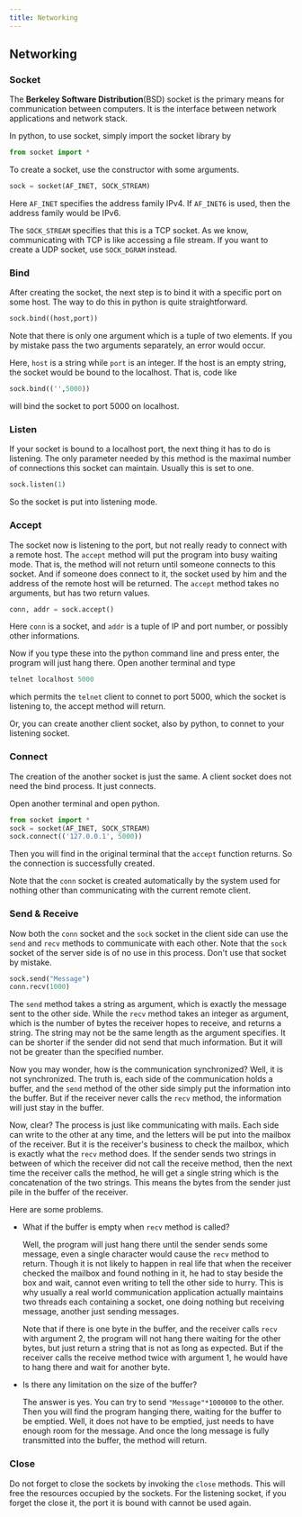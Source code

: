 ```yaml
---
title: Networking
---
```



## Networking

### Socket

The **Berkeley Software Distribution**(BSD) socket is the primary means for communication between computers. It is the interface between network applications and network stack.  

In python, to use socket, simply import the socket library by

```python
from socket import *
```

To create a socket, use the constructor with some arguments.

```python
sock = socket(AF_INET, SOCK_STREAM)
```

Here `AF_INET` specifies the address family IPv4. If `AF_INET6` is used, then the address family would be IPv6.  

The `SOCK_STREAM` specifies that this is a TCP socket. As we know, communicating with TCP is like accessing a file stream. If you want to create a UDP socket, use `SOCK_DGRAM` instead.

### Bind

After creating the socket, the next step is to bind it with a specific port on some host. The way to do this in python is quite straightforward.

```python
sock.bind((host,port))
```

Note that there is only one argument which is a tuple of two elements. If you by mistake pass the two arguments separately, an error would occur.  

Here, `host` is a string while `port` is an integer. If the host is an empty string, the socket would be bound to the localhost. That is, code like

```python
sock.bind(('',5000))
```

will bind the socket to port 5000 on localhost.

### Listen

If your socket is bound to a localhost port, the next thing it has to do is listening. The only parameter needed by this method is the maximal number of connections this socket can maintain. Usually this is set to one.

```python
sock.listen(1)
```

So the socket is put into listening mode.

### Accept

The socket now is listening to the port, but not really ready to connect with a remote host. The `accept` method will put the program into busy waiting mode. That is, the method will not return until someone connects to this socket. And if someone does connect to it, the socket used by him and the address of the remote host will be returned. The `accept` method takes no arguments, but has two return values.

```python
conn, addr = sock.accept()
```

Here `conn` is a socket, and `addr` is a tuple of IP and port number, or possibly other informations.  

Now if you type these into the python command line and press enter, the program will just hang there. Open another terminal and type

```python
telnet localhost 5000
```

which permits the `telnet` client to connet to port 5000, which the socket is listening to, the accept method will return.  

Or, you can create another client socket, also by python, to connet to your listening socket.

### Connect

The creation of the another socket is just the same. A client socket does not need the bind process. It just connects.  

Open another terminal and open python.

```python
from socket import *
sock = socket(AF_INET, SOCK_STREAM)
sock.connect(('127.0.0.1', 5000))
```

Then you will find in the original terminal that the `accept` function returns. So the connection is successfully created.  

Note that the `conn` socket is created automatically by the system used for nothing other than communicating with the current remote client.

### Send & Receive

Now both the `conn` socket and the `sock` socket in the client side can use the `send` and `recv` methods to communicate with each other. Note that the `sock` socket of the server side is of no use in this process. Don't use that socket by mistake.

```python
sock.send("Message")
conn.recv(1000)
```

The `send` method takes a string as argument, which is exactly the message sent to the other side. While the `recv` method takes an integer as argument, which is the number of bytes the receiver hopes to receive, and returns a string. The string may not be the same length as the argument specifies. It can be shorter if the sender did not send that much information. But it will not be greater than the specified number.  

Now you may wonder, how is the communication synchronized? Well, it is not synchronized. The truth is, each side of the communication holds a buffer, and the `send` method of the other side simply put the information into the buffer. But if the receiver never calls the `recv` method, the information will just stay in the buffer.  

Now, clear? The process is just like communicating with mails. Each side can write to the other at any time, and the letters will be put into the mailbox of the receiver. But it is the receiver's business to check the mailbox, which is exactly what the `recv` method does. If the sender sends two strings in between of which the receiver did not call the receive method, then the next time the receiver calls the method, he will get a single string which is the concatenation of the two strings. This means the bytes from the sender just pile in the buffer of the receiver.  

Here are some problems.

*   What if the buffer is empty when `recv` method is called?  

    Well, the program will just hang there until the sender sends some message, even a single character would cause the `recv` method to return. Though it is not likely to happen in real life that when the receiver checked the mailbox and found nothing in it, he had to stay beside the box and wait, cannot even writing to tell the other side to hurry. This is why usually a real world communication application actually maintains two threads each containing a socket, one doing nothing but receiving message, another just sending messages.  

    Note that if there is one byte in the buffer, and the receiver calls `recv` with argument 2, the program will not hang there waiting for the other bytes, but just return a string that is not as long as expected. But if the receiver calls the receive method twice with argument 1, he would have to hang there and wait for another byte.
*   Is there any limitation on the size of the buffer?  

    The answer is yes. You can try to send `"Message"*1000000` to the other. Then you will find the program hanging there, waiting for the buffer to be emptied. Well, it does not have to be emptied, just needs to have enough room for the message. And once the long message is fully transmitted into the buffer, the method will return.

### Close

Do not forget to close the sockets by invoking the `close` methods. This will free the resources occupied by the sockets. For the listening socket, if you forget the close it, the port it is bound with cannot be used again.
